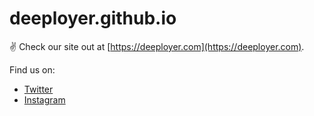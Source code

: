 # deeployer.github.io

:v: Check our site out at [https://deeployer.com](https://deeployer.com).

Find us on: 

- [Twitter](https://twitter.com/deeployer) 
- [Instagram](https://www.instagram.com/deeployer/)
